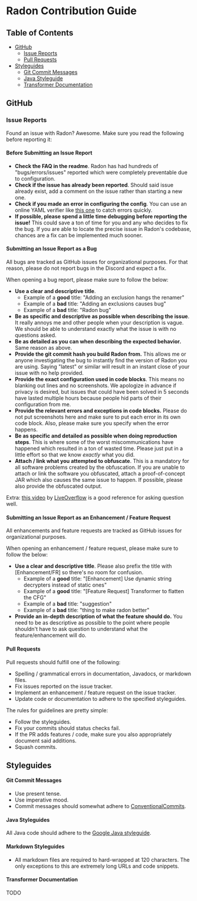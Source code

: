 # Radon Contribution Guide

## Table of Contents
* [GitHub](#github)
    * [Issue Reports](#issue-reports)
    * [Pull Requests](#pull-requests)
* [Styleguides](#styleguides)
    * [Git Commit Messages](#git-commit-messages)
    * [Java Styleguide](#java-styleguide)
    * [Transformer Documentation](#transformer-documentation)

## GitHub
### Issue Reports
Found an issue with Radon? Awesome. Make sure you read the following before reporting it:

#### Before Submitting an Issue Report
* **Check the FAQ in the readme**. Radon has had hundreds of "bugs/errors/issues" reported which were completely
preventable due to configuration.
* **Check if the issue has already been reported**. Should said issue already exist, add a comment on the issue rather
than starting a new one.
* **Check if you made an error in configuring the config**. You can use an online YAML verifier like
[this one](http://www.yamllint.com/) to catch errors quickly.
* **If possible, please spend a little time debugging before reporting the issue!** This could save a ton of time for
you and any who decides to fix the bug. If you are able to locate the precise issue in Radon's codebase, chances are a
fix can be implemented much sooner.

#### Submitting an Issue Report as a Bug
All bugs are tracked as GitHub issues for organizational purposes. For that reason, please do not report bugs in the
Discord and expect a fix.

When opening a bug report, please make sure to follow the below:
* **Use a clear and descriptive title**.
    * Example of a **good** title: "Adding an exclusion hangs the renamer"
    * Example of a **bad** title: "Adding an exclusions causes bug"
    * Example of a **bad** title: "Radon bug"
* **Be as specific and descriptive as possible when describing the issue**. It really annoys me and other people when
your description is vague. We should be able to understand exactly what the issue is with no questions asked.
* **Be as detailed as you can when describing the expected behavior.** Same reason as above.
* **Provide the git commit hash you build Radon from.** This allows me or anyone investigating the bug to instantly find
the version of Radon you are using. Saying "latest" or similar will result in an instant close of your issue with no
help provided.
* **Provide the exact configuration used in code blocks**. This means no blanking out lines and no screenshots. We
apologize in advance if privacy is desired, but issues that could have been solved in 5 seconds have lasted multiple
hours because people hid parts of their configuration from me.
* **Provide the relevant errors and exceptions in code blocks.** Please do not put screenshots here and make sure to put
each error in its own code block. Also, please make sure you specify when the error happens.
* **Be as specific and detailed as possible when doing reproduction steps**. This is where some of the worst
miscommunications have happened which resulted in a ton of wasted time. Please just put in a little effort so that we
know *exactly* what you did.
* **Attach / link what you attempted to obfuscate**. This is a mandatory for all software problems created by the
obfuscation. If you are unable to attach or link the software you obfuscated, attach a proof-of-concept JAR which also
causes the same issue to happen. If possible, please also provide the obfuscated output.

Extra: [this video](https://www.youtube.com/watch?v=53zkBvL4ZB4&vl=en) by
[LiveOverflow](https://github.com/LiveOverflow) is a good reference for asking question well.

#### Submitting an Issue Report as an Enhancement / Feature Request
All enhancements and feature requests are tracked as GitHub issues for organizational purposes.

When opening an enhancement / feature request, please make sure to follow the below:
* **Use a clear and descriptive title**. Please also prefix the title with [Enhancement/FR] so there's no room for
confusion.
    * Example of a **good** title: "[Enhancement] Use dynamic string decrypters instead of static ones"
    * Example of a **good** title: "[Feature Request] Transformer to flatten the CFG"
    * Example of a **bad** title: "suggestion"
    * Example of a **bad** title: "thing to make radon better"
* **Provide an in-depth description of what the feature should do.** You need to be as descriptive as possible to the
point where people shouldn't have to ask question to understand what the feature/enhancement will do.

#### Pull Requests
Pull requests should fulfill one of the following:
* Spelling / grammatical errors in documentation, Javadocs, or markdown files.
* Fix issues reported on the issue tracker.
* Implement an enhancement / feature request on the issue tracker.
* Update code or documentation to adhere to the specified styleguides.

The rules for guidelines are pretty simple:
* Follow the styleguides.
* Fix your commits should status checks fail.
* If the PR adds features / code, make sure you also appropriately document said additions.
* Squash commits.

## Styleguides
#### Git Commit Messages
* Use present tense.
* Use imperative mood.
* Commit messages should somewhat adhere to [ConventionalCommits](https://www.conventionalcommits.org/en/v1.0.0/).

#### Java Styleguides
All Java code should adhere to the [Google Java styleguide](https://google.github.io/styleguide/javaguide.html).

#### Markdown Styleguides
* All markdown files are required to hard-wrapped at 120 characters. The only exceptions to this are extremely long URLs
and code snippets.

#### Transformer Documentation
TODO
